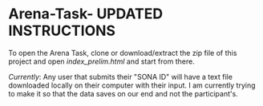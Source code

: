 # Arena-Task- UPDATED INSTRUCTIONS
To open the Arena Task, clone or download/extract the zip file of this project and open *index_prelim.html* and start from there.

*Currently*: Any user that submits their "SONA ID" will have a text file downloaded locally on their computer with their input. I am currently trying to make it so that the data saves on our end and not the participant's.
